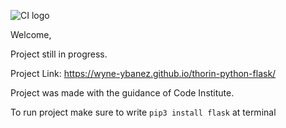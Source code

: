 ![CI logo](https://codeinstitute.s3.amazonaws.com/fullstack/ci_logo_small.png)

Welcome,

Project still in progress.

Project Link: https://wyne-ybanez.github.io/thorin-python-flask/

Project was made with the guidance of Code Institute.

To run project make sure to write `pip3 install flask` at terminal